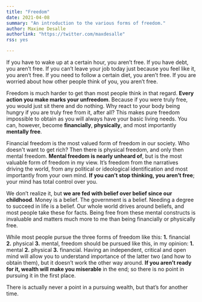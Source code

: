 ```yaml
---
title: "Freedom"
date: 2021-04-08
summary: "An introduction to the various forms of freedom."
author: Maxime Desalle
authorlink: "https://twitter.com/maxdesalle"
rss: yes

---
```


If you have to wake up at a certain hour, you aren’t free. If you have debt, you aren’t free. If you can’t leave your job today just because you feel like it, you aren’t free. If you need to follow a certain diet, you aren’t free. If you are worried about how other people think of you, you aren’t free.

Freedom is much harder to get than most people think in that regard. **Every action you make marks your unfreedom**. Because if you were truly free, you would just sit there and do nothing. Why react to your body being hungry if you are truly free from it, after all? This makes pure freedom impossible to obtain as you will always have your basic living needs. You can, however, become **financially**, **physically**, and most importantly **mentally free**.

Financial freedom is the most valued form of freedom in our society. Who doesn't want to get rich? Then there is physical freedom, and only then mental freedom. **Mental freedom is nearly unheard of**, but is the most valuable form of freedom in my view. It’s freedom from the narratives driving the world, from any political or ideological identification and most importantly from your own mind. **If you can’t stop thinking, you aren’t free**; your mind has total control over you.

We don’t realize it, but **we are fed with belief over belief since our childhood**. Money is a belief. The government is a belief. Needing a degree to succeed in life is a belief. Our whole world drives around beliefs, and most people take these for facts. Being free from these mental constructs is invaluable and matters much more to me than being financially or physically free.

While most people pursue the three forms of freedom like this: **1.** financial **2.** physical **3.** mental, freedom should be pursued like this, in my opinion: **1.** mental **2.** physical **3.** financial. Having an independent, critical and open mind will allow you to understand importance of the latter two (and how to obtain them), but it doesn’t work the other way around. **If you aren’t ready for it, wealth will make you miserable** in the end; so there is no point in pursuing it in the first place.

There is actually never a point in a pursuing wealth, but that’s for another time.
